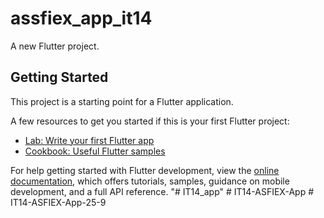 # assfiex_app_it14

A new Flutter project.

## Getting Started

This project is a starting point for a Flutter application.

A few resources to get you started if this is your first Flutter project:

- [Lab: Write your first Flutter app](https://docs.flutter.dev/get-started/codelab)
- [Cookbook: Useful Flutter samples](https://docs.flutter.dev/cookbook)

For help getting started with Flutter development, view the
[online documentation](https://docs.flutter.dev/), which offers tutorials,
samples, guidance on mobile development, and a full API reference.
"# IT14_app" 
#   I T 1 4 - A S F I E X - A p p  
 #   I T 1 4 - A S F I E X - A p p - 2 5 - 9  
 